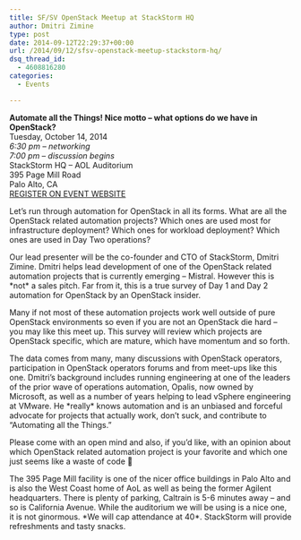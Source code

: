 ```yaml
---
title: SF/SV OpenStack Meetup at StackStorm HQ
author: Dmitri Zimine
type: post
date: 2014-09-12T22:29:37+00:00
url: /2014/09/12/sfsv-openstack-meetup-stackstorm-hq/
dsq_thread_id:
  - 4608816280
categories:
  - Events

---
```

**Automate all the Things! Nice motto &#8211; what options do we have in OpenStack?**  
Tuesday, October 14, 2014  
_6:30 pm &#8211; networking  
7:00 pm &#8211; discussion begins_  
StackStorm HQ &#8211; AOL Auditorium  
395 Page Mill Road  
Palo Alto, CA  
<a href="http://www.meetup.com/San-Francisco-Silicon-Valley-OpenStack-Meetup/events/206106642/" target="_blank">REGISTER ON EVENT WEBSITE</a>

<!--more-->

Let&#8217;s run through automation for OpenStack in all its forms. What are all the OpenStack related automation projects? Which ones are used most for infrastructure deployment? Which ones for workload deployment? Which ones are used in Day Two operations?

Our lead presenter will be the co-founder and CTO of StackStorm, Dmitri Zimine. Dmitri helps lead development of one of the OpenStack related automation projects that is currently emerging &#8211; Mistral. However this is \*not\* a sales pitch. Far from it, this is a true survey of Day 1 and Day 2 automation for OpenStack by an OpenStack insider.

Many if not most of these automation projects work well outside of pure OpenStack environments so even if you are not an OpenStack die hard &#8211; you may like this meet up. This survey will review which projects are OpenStack specific, which are mature, which have momentum and so forth.

The data comes from many, many discussions with OpenStack operators, participation in OpenStack operators forums and from meet-ups like this one. Dmitri&#8217;s background includes running engineering at one of the leaders of the prior wave of operations automation, Opalis, now owned by Microsoft, as well as a number of years helping to lead vSphere engineering at VMware. He \*really\* knows automation and is an unbiased and forceful advocate for projects that actually work, don&#8217;t suck, and contribute to &#8220;Automating all the Things.&#8221;

Please come with an open mind and also, if you&#8217;d like, with an opinion about which OpenStack related automation project is your favorite and which one just seems like a waste of code 🙂

The 395 Page Mill facility is one of the nicer office buildings in Palo Alto and is also the West Coast home of AoL as well as being the former Agilent headquarters. There is plenty of parking, Caltrain is 5-6 minutes away &#8211; and so is California Avenue. While the auditorium we will be using is a nice one, it is not ginormous. \*We will cap attendance at 40\*. StackStorm will provide refreshments and tasty snacks.